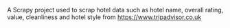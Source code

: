 A Scrapy project used to scrap hotel data such as hotel name, overall rating, value, cleanliness and hotel style from https://www.tripadvisor.co.uk 
